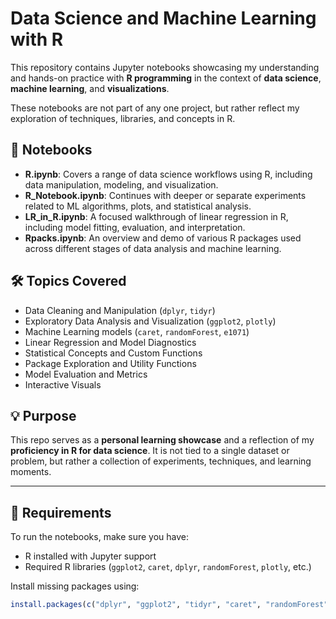 # Data Science and Machine Learning with R

This repository contains Jupyter notebooks showcasing my understanding and hands-on practice with **R programming** in the context of **data science**, **machine learning**, and **visualizations**.

These notebooks are not part of any one project, but rather reflect my exploration of techniques, libraries, and concepts in R.

## 📁 Notebooks

- **R.ipynb**: Covers a range of data science workflows using R, including data manipulation, modeling, and visualization.
- **R_Notebook.ipynb**: Continues with deeper or separate experiments related to ML algorithms, plots, and statistical analysis.
- **LR_in_R.ipynb**: A focused walkthrough of linear regression in R, including model fitting, evaluation, and interpretation.
- **Rpacks.ipynb**: An overview and demo of various R packages used across different stages of data analysis and machine learning.

## 🛠️ Topics Covered

- Data Cleaning and Manipulation (`dplyr`, `tidyr`)
- Exploratory Data Analysis and Visualization (`ggplot2`, `plotly`)
- Machine Learning models (`caret`, `randomForest`, `e1071`)
- Linear Regression and Model Diagnostics
- Statistical Concepts and Custom Functions
- Package Exploration and Utility Functions
- Model Evaluation and Metrics
- Interactive Visuals

## 💡 Purpose

This repo serves as a **personal learning showcase** and a reflection of my **proficiency in R for data science**. It is not tied to a single dataset or problem, but rather a collection of experiments, techniques, and learning moments.

---

## 🧰 Requirements

To run the notebooks, make sure you have:
- R installed with Jupyter support
- Required R libraries (`ggplot2`, `caret`, `dplyr`, `randomForest`, `plotly`, etc.)

Install missing packages using:

```r
install.packages(c("dplyr", "ggplot2", "tidyr", "caret", "randomForest", "e1071", "plotly"))
